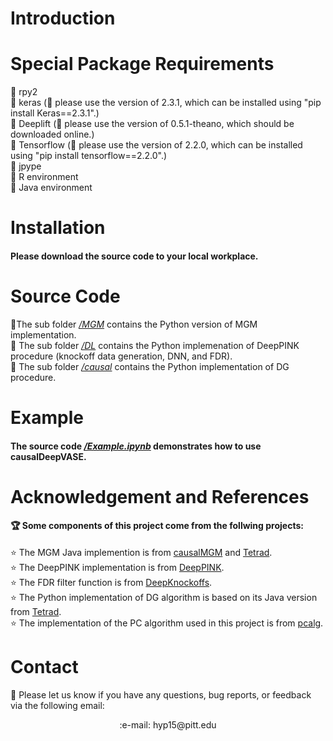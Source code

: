 
# Introduction

#### 

# Special Package Requirements

:stars: rpy2\
:stars: keras (:bell: please use the version of 2.3.1, which can be installed using "pip install Keras==2.3.1".)\
:stars: Deeplift (:bell: please use the version of 0.5.1-theano, which should be downloaded online.)\
:stars: Tensorflow (:bell: please use the version of 2.2.0, which can be installed using "pip install tensorflow==2.2.0".)\
:stars: jpype\
:stars: R environment\
:stars: Java environment

# Installation

#### Please download the source code to your local workplace.

# Source Code 

📁The sub folder [*/MGM*](./MGM/) contains the Python version of MGM implementation.\
📁 The sub folder [*/DL*](./DL/) contains the Python implemenation of DeepPINK procedure (knockoff data generation, DNN, and FDR).\
📁 The sub folder [*/causal*](./causal/) contains the Python implementation of DG procedure.

# Example

#### The source code [*/Example.ipynb*](./Example.ipynb) demonstrates how to use causalDeepVASE.

# Acknowledgement and References

#### :trophy: Some components of this project come from the follwing projects:
:star: The MGM Java implemention is from [causalMGM](https://github.com/benoslab/causalMGM) and [Tetrad](https://www.ccd.pitt.edu).\
:star: The DeepPINK implementation is from [DeepPINK](https://github.com/younglululu/DeepPINK).\
:star: The FDR filter function is from [DeepKnockoffs](https://github.com/msesia/deepknockoffs).\
:star: The Python implementation of DG algorithm is based on its Java version from [Tetrad](https://www.ccd.pitt.edu).\
:star: The implementation of the PC algorithm used in this project is from [pcalg](https://github.com/keiichishima/pcalg).

# Contact
:email: Please let us know if you have any questions, bug reports, or feedback via the following email:
<p align="center">
    :e-mail: hyp15@pitt.edu
</p>
    


